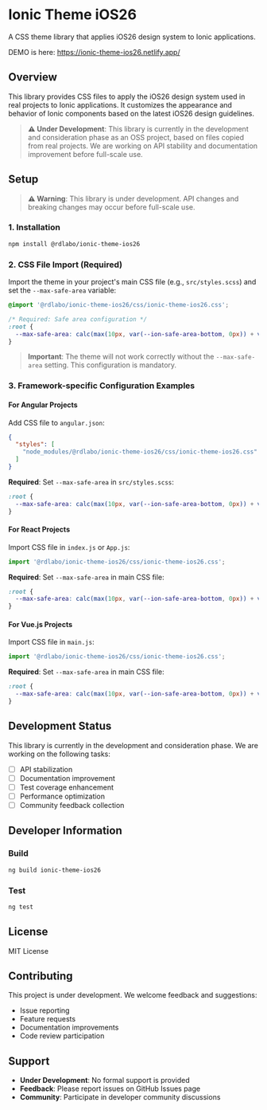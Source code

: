 # Ionic Theme iOS26

A CSS theme library that applies iOS26 design system to Ionic applications.

DEMO is here: https://ionic-theme-ios26.netlify.app/

## Overview

This library provides CSS files to apply the iOS26 design system used in real projects to Ionic applications. It customizes the appearance and behavior of Ionic components based on the latest iOS26 design guidelines.

> **⚠️ Under Development**: This library is currently in the development and consideration phase as an OSS project, based on files copied from real projects. We are working on API stability and documentation improvement before full-scale use.


## Setup

> **⚠️ Warning**: This library is under development. API changes and breaking changes may occur before full-scale use.

### 1. Installation

```bash
npm install @rdlabo/ionic-theme-ios26
```

### 2. CSS File Import (Required)

Import the theme in your project's main CSS file (e.g., `src/styles.scss`) and set the `--max-safe-area` variable:

```scss
@import '@rdlabo/ionic-theme-ios26/css/ionic-theme-ios26.css';

/* Required: Safe area configuration */
:root {
  --max-safe-area: calc(max(10px, var(--ion-safe-area-bottom, 0px)) + var(--admob-safe-area, 0px));
}
```

> **Important**: The theme will not work correctly without the `--max-safe-area` setting. This configuration is mandatory.

### 3. Framework-specific Configuration Examples

#### For Angular Projects

Add CSS file to `angular.json`:

```json
{
  "styles": [
    "node_modules/@rdlabo/ionic-theme-ios26/css/ionic-theme-ios26.css"
  ]
}
```

**Required**: Set `--max-safe-area` in `src/styles.scss`:

```scss
:root {
  --max-safe-area: calc(max(10px, var(--ion-safe-area-bottom, 0px)) + var(--admob-safe-area, 0px));
}
```

#### For React Projects

Import CSS file in `index.js` or `App.js`:

```javascript
import '@rdlabo/ionic-theme-ios26/css/ionic-theme-ios26.css';
```

**Required**: Set `--max-safe-area` in main CSS file:

```css
:root {
  --max-safe-area: calc(max(10px, var(--ion-safe-area-bottom, 0px)) + var(--admob-safe-area, 0px));
}
```

#### For Vue.js Projects

Import CSS file in `main.js`:

```javascript
import '@rdlabo/ionic-theme-ios26/css/ionic-theme-ios26.css';
```

**Required**: Set `--max-safe-area` in main CSS file:

```css
:root {
  --max-safe-area: calc(max(10px, var(--ion-safe-area-bottom, 0px)) + var(--admob-safe-area, 0px));
}
```


## Development Status

This library is currently in the development and consideration phase. We are working on the following tasks:

- [ ] API stabilization
- [ ] Documentation improvement
- [ ] Test coverage enhancement
- [ ] Performance optimization
- [ ] Community feedback collection

## Developer Information

### Build

```bash
ng build ionic-theme-ios26
```

### Test

```bash
ng test
```

## License

MIT License

## Contributing

This project is under development. We welcome feedback and suggestions:

- Issue reporting
- Feature requests
- Documentation improvements
- Code review participation

## Support

- **Under Development**: No formal support is provided
- **Feedback**: Please report issues on GitHub Issues page
- **Community**: Participate in developer community discussions
